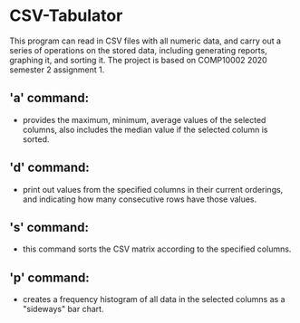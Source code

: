 # CSV-Tabulator
This program can read in CSV files with all numeric data, and carry out a series of operations on the stored data, including generating reports, graphing it, and sorting it. The project is based on COMP10002 2020 semester 2 assignment 1.

## 'a' command:
- provides the maximum, minimum, average values of the selected columns, also includes the median value if the selected column is sorted.
## 'd' command:
- print out values from the specified columns in their current orderings, and indicating how many consecutive rows have those values.
## 's' command:
- this command sorts the CSV matrix according to the specified columns.
## 'p' command:
- creates a frequency histogram of all data in the selected columns as a "sideways" bar chart.
